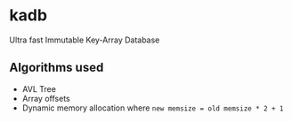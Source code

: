 # kadb

Ultra fast Immutable Key-Array Database

## Algorithms used

- AVL Tree
- Array offsets
- Dynamic memory allocation where `new memsize = old memsize * 2 + 1`

